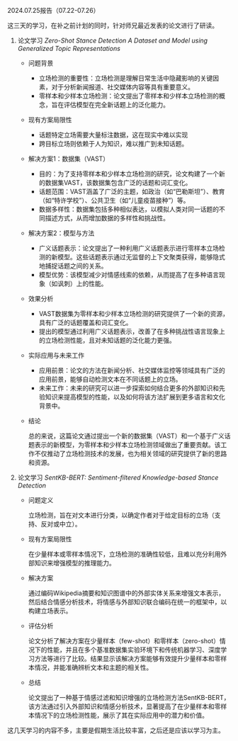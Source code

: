 2024.07.25报告（07.22-07.26）

这三天的学习，在补之前计划的同时，针对师兄最近发表的论文进行了研读。

1. 论文学习 *Zero-Shot Stance Detection A Dataset and Model using Generalized Topic Representations*

    - 问题背景
        - 立场检测的重要性：立场检测是理解日常生活中隐藏影响的关键因素，对于分析新闻报道、社交媒体内容等具有重要意义。
        - 零样本和少样本立场检测：论文提出了零样本和少样本立场检测的概念，旨在评估模型在完全新话题上的泛化能力。

    - 现有方案局限性

        - 话题特定立场需要大量标注数据，这在现实中难以实现
        - 跨目标立场则依赖于人为知识，难以推广到未知话题。

    - 解决方案1：数据集（VAST）
        - 目的：为了支持零样本和少样本立场检测的研究，论文构建了一个新的数据集VAST，该数据集包含广泛的话题和词汇变化。
        - 话题范围：VAST涵盖了广泛的主题，如政治（如“巴勒斯坦”）、教育（如“特许学校”）、公共卫生（如“儿童疫苗接种”）等。
        - 数据多样性：数据集包括多种相似表达，以模拟人类对同一话题的不同描述方式，从而增加数据的多样性和挑战性。

    - 解决方案2：模型与方法
        - 广义话题表示：论文提出了一种利用广义话题表示进行零样本立场检测的新模型。这些话题表示通过无监督的上下文聚类获得，能够隐式地捕捉话题之间的关系。
        - 模型优势：该模型减少对情感线索的依赖，从而提高了在多种语言现象（如讽刺）上的性能。

    - 效果分析
        - VAST数据集为零样本和少样本立场检测的研究提供了一个新的资源，具有广泛的话题覆盖和词汇变化。
        - 提出的模型通过利用广义话题表示，改善了在多种挑战性语言现象上的立场检测性能，且对未知话题的泛化能力更强。

    - 实际应用与未来工作
        - 应用前景：论文的方法在新闻分析、社交媒体监控等领域具有广泛的应用前景，能够自动检测文本在不同话题上的立场。
        - 未来工作：未来的研究可以进一步探索如何结合更多的外部知识和先验知识来提高模型的性能，以及如何将该方法扩展到更多语言和文化背景中。

    - 结论
  
        总的来说，这篇论文通过提出一个新的数据集（VAST）和一个基于广义话题表示的新模型，为零样本和少样本立场检测领域做出了重要贡献。该工作不仅推动了立场检测技术的发展，也为相关领域的研究提供了新的思路和资源。


2. 论文学习 *SentKB-BERT: Sentiment-filtered Knowledge-based Stance Detection*

    - 问题定义
  
        立场检测，旨在对文本进行分类，以确定作者对于给定目标的立场（支持、反对或中立）。

    - 现有方案局限性
        
        在少量样本或零样本情况下，立场检测的准确性较低，且难以充分利用外部知识来增强模型的推理能力。

    - 解决方案

        通过编码Wikipedia摘要和知识图谱中的外部实体关系来增强文本表示，然后结合情感分析技术，将情感与外部知识联合编码在统一的框架中，以构建立场表示。
    
    - 评估分析

        论文分析了解决方案在少量样本（few-shot）和零样本（zero-shot）情况下的性能，并且在多个基准数据集实验环境下和传统机器学习、深度学习方法等进行了比较。结果显示该解决方案能够有效提升少量样本和零样本情况，并能准确辨析文本和主题的相关性。

    - 总结

        论文提出了一种基于情感过滤和知识增强的立场检测方法SentKB-BERT，该方法通过引入外部知识和情感分析技术，显著提高了在少量样本和零样本情况下的立场检测性能，展示了其在实际应用中的潜力和价值。

这几天学习的内容不多，主要是假期生活比较丰富，之后还是应该以学习为主。